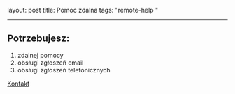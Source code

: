 layout: post
title: Pomoc zdalna
tags: "remote-help "

---

## Potrzebujesz:

   1. zdalnej pomocy 
   2. obsługi zgłoszeń email
   3. obsługi zgłoszeń telefonicznych


   [Kontakt](https://keca13.github.io/tasks)